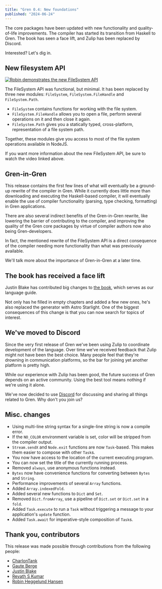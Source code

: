 ```yaml
---
title: "Gren 0.4: New foundations"
published: "2024-06-24"
---
```


The core packages have been updated with new functionality and quality-of-life improvements. The compiler has started its transition from Haskell to Gren. The book has seen a face lift, and Zulip has been replaced by Discord.

Interested? Let's dig in.

## New filesystem API

[![Robin demonstrates the new FileSystem API](https://img.youtube.com/vi/fwLP6WVLJWU/0.jpg)](https://www.youtube.com/watch?v=fwLP6WVLJWU)

The FileSystem API was functional, but minimal. It has been replaced by three new modules: `FileSystem`, `FileSystem.FileHandle` and `FileSystem.Path`.

* `FileSystem` contains functions for working with the file system.
* `FileSystem.FileHandle` allows you to open a file, perform several operations on it and then close it again.
* `FileSystem.Path` gives you a statically typed, cross-platform, representation of a file system path.

Together, these modules give you access to most of the file system operations available in NodeJS.

If you want more information about the new FileSystem API, be sure to watch the video linked above.

## Gren-in-Gren

This release contains the first few lines of what will eventually be a ground-up rewrite of the compiler in Gren. While
it currently does little more than downloading and executing the Haskell-based compiler, it will eventually enable the
use of compiler functionality (parsing, type checking, formatting) in Gren applications.

There are also several indirect benefits of the Gren-in-Gren rewrite, like lowering the barrier of contributing to the
compiler, and improving the quality of the Gren core packages by virtue of compiler authors now also being Gren-developers.

In fact, the mentioned rewrite of the FileSystem API is a direct consequence of the compiler needing more functionality
than what was previously available.

We'll talk more about the importance of Gren-in-Gren at a later time.

## The book has received a face lift

Justin Blake has contributed big changes to [the book](https://gren-lang.org/book), which serves as our language guide.

Not only has he filled in empty chapters and added a few new ones, he's also replaced the generator with Astro Starlight.
One of the biggest consequences of this change is that you can now search for topics of interest.

## We've moved to Discord

Since the very first release of Gren we've been using Zulip to coordinate development of the language. Over time we've received feedback
that Zulip might not have been the best choice. Many people feel that they're drowning in communication platforms, so the bar for joining
yet another platform is pretty high.

While our experience with Zulip has been good, the future success of Gren depends on an active community.
Using the best tool means nothing if we're using it alone.

We've now decided to use [Discord](https://discord.gg/J8aaGMfz) for discussing and sharing all things related to Gren. Why don't you join us?

## Misc. changes

* Using multi-line string syntax for a single-line string is now a compile error.
* If the `NO_COLOR` environment variable is set, color will be stripped from the compiler output.
* `Stream.sendX` and `Node.exit` functions are now `Task`-based. This makes them easier to compose with other `Task`s.
* You now have access to the location of the current executing program.
* You can now set the title of the currently running process.
* Removed `always`, use anonymous functions instead.
* `Bytes` now have convenience functions for converting between `Bytes` and `String`.
* Performance improvements of several `Array` functions.
* Added `Array.indexedFold`.
* Added several new functions to `Dict` and `Set`.
* Removed `Dict.fromArray`, use a pipeline of `Dict.set` or `Dict.set` in a `fold`.
* Added `Task.execute` to run a `Task` without triggering a message to your application's `update` function.
* Added `Task.await` for imperative-style composition of `Task`s.

## Thank you, contributors

This release was made possible through contributions from the following people:

* [CharlonTank](https://github.com/CharlonTank)
* [Gaute Berge](https://github.com/Gauteab)
* [Justin Blake](https://github.com/blaix)
* [Revath S Kumar](https://github.com/revathskumar)
* [Robin Heggelund Hansen](https://github.com/robinheghan)
